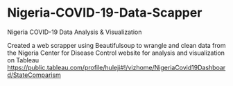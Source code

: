 # Nigeria-COVID-19-Data-Scapper

Nigeria COVID-19 Data Analysis & Visualization

Created a web scrapper using Beautifulsoup to wrangle and clean data from the Nigeria Center for Disease Control website for analysis and visualization on Tableau https://public.tableau.com/profile/huleji#!/vizhome/NigeriaCovid19Dashboard/StateComparism

